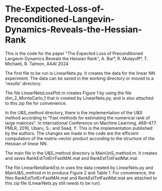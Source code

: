 # The-Expected-Loss-of-Preconditioned-Langevin-Dynamics-Reveals-the-Hessian-Rank
This is the code for the paper "The Expected Loss of Preconditioned Langevin Dynamics Reveals the Hessian Rank", A. Bar*, R. Mulayoff*, T. Michaeli, R. Talmon, AAAI 2024

The first file to be run is LinearNets.py. It creates the data for the linear NN experiment. The data can be saved in the working directory or moved to a 'results' directory.

The file LinearNetsLossPlot.m creates Figure 1 by using the file dim_2_MonteCarlo_1 that is created by LinearNets.py, and is also attached to this zip file for convenience.

In the U&S_method directory, there is the implementation of the U&S method according to "Fast methods for estimating the numerical rank of large matrices". In International Conference on Machine Learning, 468–477. PMLR, 2016, Ubaru, S.; and Saad, Y.
This is the implementation published by the authors. The changes we made in the code are the efficient computation of the matrix-vector product according to the structure of the Hessian of linear NN. 

The main file in the U&S_method directory is MainUnS_method.m. It creates and saves RankEstTotErrFastMAt.mat and RankEstTotFastMat.mat.

The file LinearNetsRankEst.m uses the data created by LinearNets.py and MainU&S_method.m to produce Figure 2 and Table 1. For convenience, the files RankEstTotErrFastMAt.mat and RankEstTotFastMat.mat are attached to this zip file (LinearNets.py still needs to be run).
